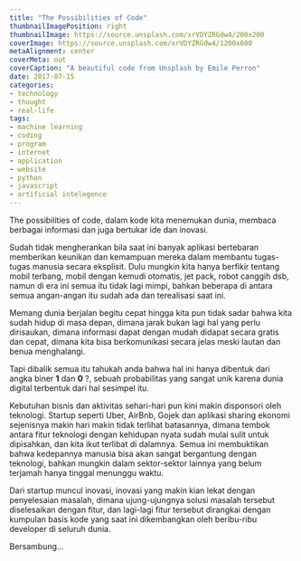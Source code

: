 ```yaml
---
title: "The Possibilities of Code"
thumbnailImagePosition: right
thumbnailImage: https://source.unsplash.com/xrVDYZRGdw4/200x200
coverImage: https://source.unsplash.com/xrVDYZRGdw4/1200x600
metaAlignment: center
coverMeta: out
coverCaption: "A beautiful code from Unsplash by Émile Perron"
date: 2017-07-15
categories:
- technology
- thought
- real-life
tags:
- machine learning
- coding
- program
- internet
- application
- website
- python
- javascript
- artificial intelegence
---
```

The possibilities of code, dalam kode kita menemukan dunia, membaca berbagai informasi dan juga bertukar ide dan inovasi.
<!--more-->

Sudah tidak mengherankan bila saat ini banyak aplikasi bertebaran memberikan keunikan dan kemampuan mereka dalam membantu tugas-tugas manusia secara eksplisit. Dulu mungkin kita hanya berfikir tentang mobil terbang, mobil dengan kemudi otomatis, jet pack, robot canggih dsb, namun di era ini semua itu tidak lagi mimpi, bahkan beberapa di antara semua angan-angan itu sudah ada dan terealisasi saat ini.

Memang dunia berjalan begitu cepat hingga kita pun tidak sadar bahwa kita sudah hidup di masa depan, dimana jarak bukan lagi hal yang perlu dirisaukan, dimana informasi dapat dengan mudah didapat secara gratis dan cepat, dimana kita bisa berkomunikasi secara jelas meski lautan dan benua menghalangi.

Tapi dibalik semua itu tahukah anda bahwa hal ini hanya dibentuk dari angka biner **1** dan **0** ?, sebuah probabilitas yang sangat unik karena dunia digital terbentuk dari hal sesimpel itu.

Kebutuhan bisnis dan aktivitas sehari-hari pun kini makin disponsori oleh teknologi. Startup seperti Uber, AirBnb, Gojek dan aplikasi sharing ekonomi sejenisnya makin hari makin tidak terlihat batasannya, dimana tembok antara fitur teknologi dengan kehidupan nyata sudah mulai sulit untuk dipisahkan, dan kita ikut terlibat di dalamnya. Semua ini membuktikan bahwa kedepannya manusia bisa akan sangat bergantung dengan teknologi, bahkan mungkin dalam sektor-sektor lainnya yang belum terjamah hanya tinggal menunggu waktu.

Dari startup muncul inovasi, inovasi yang makin kian lekat dengan penyelesaian masalah, dimana ujung-ujungnya solusi masalah tersebut diselesaikan dengan fitur, dan lagi-lagi fitur tersebut dirangkai dengan kumpulan basis kode yang saat ini dikembangkan oleh beribu-ribu developer di seluruh dunia.

Bersambung...
